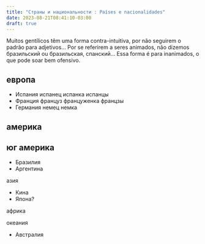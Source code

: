 ```yaml
---
title: "Страны и национальности : Países e nacionalidades"
date: 2023-08-21T08:41:10-03:00
draft: true
---
```


Muitos gentílicos têm uma forma contra-intuitiva, por não seguirem o padrão para adjetivos... Por se referirem a seres animados, não dizemos бразильский ou бразильская, спанский... Essa forma é para inanimados, o que pode soar bem ofensivo.

## европа

- Испания испанец испанка испанцы
- Франция француз француженка францзы
- Германия немец немка

## америка

## юг америка

- Бразилия
- Аргентина

азия

- Кина
- Япона?

африка

океания

- Австралия
